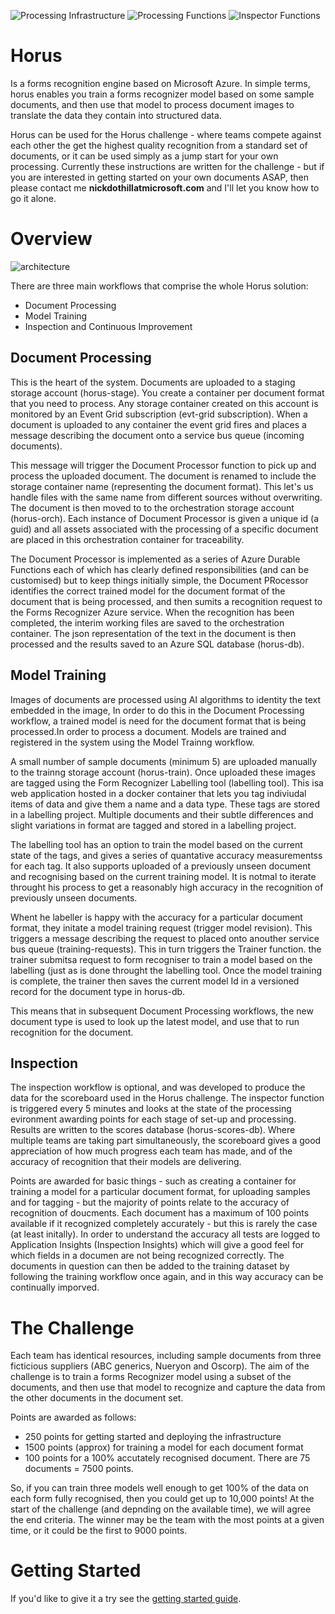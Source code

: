 ![Processing Infrastructure](https://github.com/nikkh/Horus/workflows/Processing%20Infrastructure/badge.svg) ![Processing Functions](https://github.com/nikkh/Horus/workflows/Processing%20Functions/badge.svg) ![Inspector Functions](https://github.com/nikkh/Horus/workflows/Inspector%20Functions/badge.svg)

# Horus

Is a forms recognition engine based on Microsoft Azure.  In simple terms, horus enables you train a forms recognizer model based on some sample documents, and then use that model to process document images to translate the data they contain into structured data. 

Horus can be used for the Horus challenge - where teams compete against each other the get the highest quality recognition from a standard set of documents, or it can be used simply as a jump start for your own processing.  Currently these instructions are written for the challenge - but if you are interested in getting started on your own documents ASAP, then please contact me **nickdothillatmicrosoft.com** and I'll let you know how to go it alone. 

# Overview

![architecture](images/horus-architecture.jpg)

There are three main workflows that comprise the whole Horus solution:

* Document Processing
* Model Training
* Inspection and Continuous Improvement

## Document Processing
This is the heart of the system.  Documents are uploaded to a staging storage account (horus-stage). You create a container per document format that you need to process. Any storage container created on this account is monitored by an Event Grid subscription (evt-grid subscription).  When a document is uploaded to any container the event grid fires and places a message describing the document onto a service bus queue (incoming documents).

This message will trigger the Document Processor function to pick up and process the uploaded document.  The document is renamed to include the storage container name (representing the document format).  This let's us handle files with the same name from different sources without overwriting.  The document is then moved to to the orchestration storage account (horus-orch).  Each instance of Document Processor is given a unique id (a guid) and all assets associated with the processing of a specific document are placed in this orchestration container for traceability.

The Document Processor is implemented as a series of Azure Durable Functions each of which has clearly defined responsibilities (and can be customised) but to keep things initially simple, the Document PRocessor identifies the correct trained model for the document format of the document that is being processed, and then sumits a recognition request to the Forms Recognizer Azure service.  When the recognition has been completed, the interim working files are saved to the orchestration container.  The json representation of the text in the document is then processed and the results saved to an Azure SQL database (horus-db).

## Model Training

Images of documents are processed using AI algorithms to identity the text embedded in the image,  In order to do this in the Document Processing workflow, a trained model is need for the document format that is being processed.In order to process a document.  Models are trained and registered in the system using the Model Trainng workflow.

A small number of sample documents (minimum 5) are uploaded manually to the trainng storage account (horus-train).  Once uploaded these images are tagged using the Form Recognizer Labelling tool (labelling tool).  This isa web application hosted in a docker container that lets you tag indiviudal items of data and give them a name and a data type.  These tags are stored in a labelling project.  Multiple documents and their subtle differences and slight variations in format are tagged and stored in a labelling project.

The labelling tool has an option to train the model based on the current state of the tags, and gives a series of quantative accuracy measurementss for each tag.  It also supports uploaded of a previously unseen document and recognising based on the current training model.  It is notmal to iterate throught his process to get a reasonably high accuracy in the recognition of previously unseen documents.

Whent he labeller is happy with the accuracy for a particular document format, they initate a model training request (trigger model revision).  This triggers a message describing the request to placed onto anouther service bus queue (training-requests).  This in turn triggers the Trainer function.  the trainer submitsa request to form recogniser to train a model based on the labelling (just as is done throught the labelling tool.  Once the model training is complete, the trainer then saves the current model Id in a versioned record for the document type in horus-db.

This means that in subsequent Document Processing workflows, the new document type is used to look up the latest model, and use that to run recognition for the document.

## Inspection

The inspection workflow is optional, and was developed to produce the data for the scoreboard used in the Horus challenge.  The inspector function is triggered every 5 minutes and looks at the state of the processing evironment awarding points for each stage of set-up and processing.  Results are written to the scores database (horus-scores-db). Where multiple teams are taking part simultaneously, the scoreboard gives a good appreciation of how much progress each team has made, and of the accuracy of recognition that their models are delivering.

Points are awarded for basic things - such as creating a container for training a model for a particular document format, for uploading samples and for tagging - but the majority of points relate to the accuracy of recognition of doucments.  Each document has a maximum of 100 points available if it recognized completely accurately - but this is rarely the case (at least initally).  In order to understand the accuracy all tests are logged to Application Insights (Inspection Insights) which will give a good feel for which fields in a documen are not being recognized correctly.  The documents in question can then be added to the training dataset by following the training workflow once again, and in this way accuracy can be continually imporved.

# The Challenge 

Each team has identical resources, including sample documents from three ficticious suppliers (ABC generics, Nueryon and Oscorp).  The aim of the challenge is to train a forms Recognizer model using a subset of the documents, and then use that model to recognize and capture the data from the other documents in the document set.

Points are awarded as follows:

* 250 points for getting started and deploying the infrastructure
* 1500 points (approx) for training a model for each document format
* 100 points for a 100% accutately recognised document.  There are 75 documents = 7500 points.

So, if you can train three models well enough to get 100% of the data on each form fully recognised, then you could get up to 10,000 points!  At the start of the challenge (and depnding on the available time), we will agree the end criteria.  The winner may be the team with the most points at a given time, or it could be the first to 9000 points.

# Getting Started

If you'd like to give it a try see the [getting started guide](getting-started.md).





